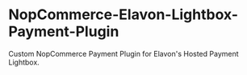 # NopCommerce-Elavon-Lightbox-Payment-Plugin
Custom NopCommerce Payment Plugin for Elavon's Hosted Payment Lightbox.

